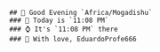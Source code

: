 
        ## 👋 Good Evening `Africa/Mogadishu`
        ### 📅 Today is `11:08 PM`
        ### ⌚ It's `11:08 PM` there
        ### 🎩 With love, EduardoProfe666 
        